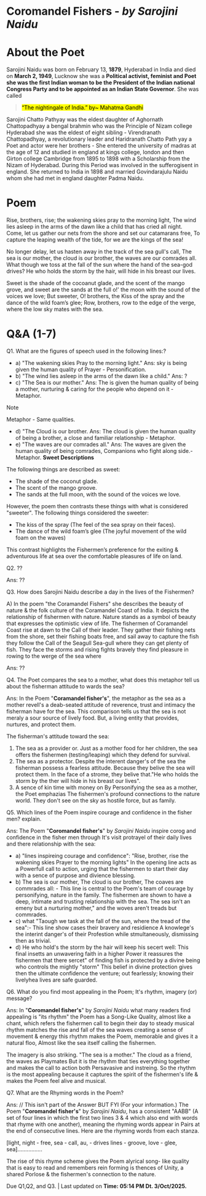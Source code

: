 # Coromandel Fishers - *by Sarojini Naidu*


# About the Poet

Sarojini Naidu was born on February 13, **1879**, Hyderabad in India and died on **March 2, 1949**, Lucknow she was a **Political activist, feminist and Poet she was the first Indian woman to be the President of the Indian national Congress Party and to be appointed as an Indian State Governor**. She was called
> <mark>“The nightingale of India.” by~ Mahatma Gandhi<mark>

Sarojini Chatto Pathyay was the eldest daughter of Aghornath Chattopadhyay a bengal brahmin who was the Principle of Nizam college Hyderabad she was the eldest of eight sibling - Virendranath Chattopadhyay, a revolutionary leader and Haridranath Chatto Path yay a Poet and actor were her brothers - She entered the university of madras at the age of 12 and studied in england at kings college, london and then Girton college Cambridge from 1895 to 1898 with a Scholarship from the Nizam of Hyderabad. During this Period was involved in the sufferogisent in england. She returned to India in 1898 and married Govindarajulu Naidu whom she had met in england daughter Padma Naidu.

# Poem 

Rise, brothers, rise; the wakening skies pray to the morning light, The wind lies asleep in the arms of the dawn like a child that has cried all night.
Come, let us gather our nets from the shore and set our catamarans free, To capture the leaping wealth of the tide, for we are the kings of the sea!

No longer delay, let us hasten away in the track of the sea gull's call, The sea is our mother, the cloud is our brother, the waves are our comrades all.
What though we toss at the fall of the sun where the hand of the sea-god drives? He who holds the storm by the hair, will hide in his breast our lives.

Sweet is the shade of the cocoanut glade, and the scent of the mango grove, and sweet are the sands at the full o!' the moon with the sound of the voices we love; But sweeter, O! brothers, the Kiss of the spray and the dance of the wild foam’s glee; Row, brothers, row to the edge of the verge, where the low sky mates with the sea.

# Q&A  (1-7)

Q1. What are the figures of speech used in the following lines:?
- a) "The wakening skies Pray to the morning light."
Ans: sky is being given the human quality of Prayer - Personification.
- b) "The wind lies asleep in the arms of the dawn like a child."
Ans: ?
- c) "The Sea is our mother."
Ans: The is given the human quality of being a mother, nurturing & caring for the people who depend on it - Metaphor.
> [!NOTE]
> Metaphor - Same qualities.
- d) "The Cloud is our brother.
Ans: The cloud is given the human quality of being a brother, a close and familiar relationship - Metaphor.
- e) "The waves are our comrades all."
Ans: The waves are given the human quality of being comrades, Companions who fight along side.- Metaphor.
**Sweet Descriptions**

The following things are described as sweet:
* The shade of the coconut glade.
* The scent of the mango groove.
* The sands at the full moon, with the sound of the voices we love.

However, the poem then contrasts these things with what is considered "sweeter". The following things considered the sweeter:

* The kiss of the spray (The feel of the sea spray on their faces).
* The dance of the wild foam’s glee (The joyful movement of the wild foam on the waves)

This contrast highlights the Fishermen’s preference for the exiting & adventurous life at sea over the comfortable pleasures of life on land.



Q2. ??

Ans: ??

Q3. How does Sarojini Naidu describe a day in the lives of the Fishermen?  

A) In the poem "the Coramandel Fishers" she describes the beauty of nature & the folk culture of the Coramandel Coast of India. It depicts the relationship of fishermen with nature. Nature stands as a symbol of beauty that expresses the optimistic view of life. The fishermen of Coramandel Coast rise at dawn to the Call of their leader. They gather their fishing nets from the shore, set their fishing boats free, and sail away to capture the fish they follow the Call of the Seagull Sea-gull where they can get plenty of fish. They face the storms and rising fights bravely they find pleasure in rowing to the werge of the sea where

Ans: ??

Q4. The Poet compares the sea to a mother, what does this metaphor tell us about the fisherman attitude to
wards the sea?

Ans: In the Poem "**Coramandel fisher's**", the metaphor as the sea as a mother revell's a deab-seated attitude of reverence, trust and intimacy the fisherman have for the sea. This comparison tells us that the
sea is not meraly a sour source of lively food. But, a living entity that provides, nurtures, and protect them.

The fisherman's attitude toward the sea:
1.  The sea as a provider or. Just as a mother food for her children, the sea offers the fishermen (testing/leaping)
which they defend for survival.
2.  The sea as a protector. Despite the interent danger's of the sea the fisherman possess a fearless attitude. Because they belive the sea will protect them. In the face of a strome, they belive that."He who holds the
storm by the ther will hide in his breast our lives".
3. A sence of kin time with money on By Personifying the sea as a mother, the Poet emphazias The fishermen's profound connections to the nature world. They don't see on the sky as hostile force, but as family.

Q5. Which lines of the Poem inspire courage and confidence in the fisher men? explain.

Ans: The Poem "**Coromandel fisher's**" by *Sarojini Naidu* inspire corog and confidence in the fisher men through It's visit protrayel of their daily lives and there relationship with the sea:

- a) "lines inspireing courage and confidence": "Rise, brother, rise the wakening skies Prayer to the morning lights" In the opening line acts as a Powerfull call to action, urging that the fishermen to start their day with a sence of purpose and divience blessing.
- b) The sea is our mother, The cloud is our brother, The coaves are commrades all: - This line is central to the Poem's team of courage by personifying, nature in the family. The fishermen are shown to have a deep, intimate and trusting relationship with the sea. The sea isn't an emeny but a nurturing mother," and the woves aren't treads but commrades.
- c) what "Taough we task at the fall of the sun, where the tread of the sea":- This line show cases their bravery and residience A knowlege's the interint danger's of their Profestion while stmultaneously, dismissing then as trivial.
- d) He who hold's the storm by the hair will keep his secert well: This final insetts an unwavering faith in a higher Power it reassures the fishermen that there sercet" of finding fish is protected by a divine being who controls the mightly "storm" This belief in divine protection gives then the ultimate confidence the venture; out fearlessly; knowing their livelyhea lives are safe guarded.

Q6. What do you find most appealing in the Poem; It's rhythm, imagery (or) message?

Ans: In "**Coromandel fisher's**" by *Sarojini Naidu* what many readers find appealing is "its rhythm" the Poem has a Song-Like Quality, almost like a chant, which refers the fishermen call to begin their day to steady musical rhythm matches the rise and fall of the sea waves creating a sense of movement & energy this rhythm makes the Poem, memorable and gives it a natural floo, Almost like the sea itself calling the fishermen.

The imagery is also striking. "The sea is a mother." The cloud as a friend, the waves as Playmates But it is the rhythm that ties everything together and makes the call to action both Persavasive and instreing. So the rhythm is the most appealing because it captures the spirit of the fishermen's life & makes the Poem feel alive and musical.

Q7. What are the Rhyming words in the Poem?

Ans: // This isn't part of the Answer BUT FYI (For your information.)
The Poem "**Coromandel fisher's**" by *Sarojini Naidu*, has a consistent "AABB" (A set of four lines in which the first two lines 3 & 4 which also end with words that rhyme with one another), meaning the rhyming words appear in Pairs at the end of consecutive lines. Here are the rhyming words from each stanza.

[light, night - free, sea - call, au, - drives lines - groove, love - glee, sea]................

The rise of this rhyme scheme gives the Poem alyrical song- like quality that is easy to read and remembers rein forming is thences of Unity, a shared Porlose & the  fishermen's connection to the nature.


Due Q1,Q2, and Q3. | Last updated on **Time: 05:14 PM Dt. 3/Oct/2025.**


